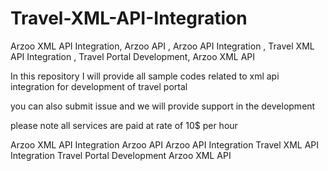 # Travel-XML-API-Integration
Arzoo XML API Integration,  Arzoo API  , Arzoo API Integration ,  Travel XML API Integration , Travel Portal Development,    Arzoo XML API 

In this repository I will provide all sample codes related to xml api integration for development of travel portal 

you can also submit issue and we will provide support in the development

please note all services are paid at rate of 10$ per hour 

Arzoo XML API Integration
Arzoo API
Arzoo API Integration 
Travel XML API Integration
Travel Portal Development
Arzoo XML API 
